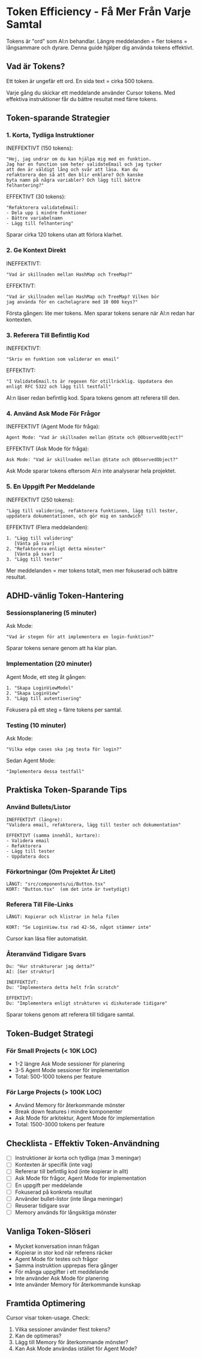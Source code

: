 # Token Efficiency - Få Mer Från Varje Samtal

Tokens är "ord" som AI:n behandlar. Längre meddelanden = fler tokens = långsammare och dyrare. Denna guide hjälper dig använda tokens effektivt.

## Vad är Tokens?

Ett token är ungefär ett ord. En sida text = cirka 500 tokens.

Varje gång du skickar ett meddelande använder Cursor tokens. Med effektiva instruktioner får du bättre resultat med färre tokens.

## Token-sparande Strategier

### 1. Korta, Tydliga Instruktioner

INEFFEKTIVT (150 tokens):
```
"Hej, jag undrar om du kan hjälpa mig med en funktion.
Jag har en function som heter validateEmail och jag tycker
att den är väldigt lång och svår att läsa. Kan du
refaktorera den så att den blir enklare? Och kanske
byta namn på några variabler? Och lägg till bättre
felhantering?"
```

EFFEKTIVT (30 tokens):
```
"Refaktorera validateEmail:
- Dela upp i mindre funktioner
- Bättre variabelnamn
- Lägg till felhantering"
```

Sparar cirka 120 tokens utan att förlora klarhet.

### 2. Ge Kontext Direkt

INEFFEKTIVT:
```
"Vad är skillnaden mellan HashMap och TreeMap?"
```

EFFEKTIVT:
```
"Vad är skillnaden mellan HashMap och TreeMap? Vilken bör
jag använda för en cachelagrare med 10 000 keys?"
```

Första gången: lite mer tokens. Men sparar tokens senare när AI:n redan har kontexten.

### 3. Referera Till Befintlig Kod

INEFFEKTIVT:
```
"Skriv en funktion som validerar en email"
```

EFFEKTIVT:
```
"I ValidateEmail.ts är regexen för otillräcklig. Uppdatera den
enligt RFC 5322 och lägg till testfall"
```

AI:n läser redan befintlig kod. Spara tokens genom att referera till den.

### 4. Använd Ask Mode För Frågor

INEFFEKTIVT (Agent Mode för fråga):
```
Agent Mode: "Vad är skillnaden mellan @State och @ObservedObject?"
```

EFFEKTIVT (Ask Mode för fråga):
```
Ask Mode: "Vad är skillnaden mellan @State och @ObservedObject?"
```

Ask Mode sparar tokens eftersom AI:n inte analyserar hela projektet.

### 5. En Uppgift Per Meddelande

INEFFEKTIVT (250 tokens):
```
"Lägg till validering, refaktorera funktionen, lägg till tester,
uppdatera dokumentationen, och gör mig en sandwich"
```

EFFEKTIVT (Flera meddelanden):
```
1. "Lägg till validering"
   [Vänta på svar]
2. "Refaktorera enligt detta mönster"
   [Vänta på svar]
3. "Lägg till tester"
```

Mer meddelanden = mer tokens totalt, men mer fokuserad och bättre resultat.

## ADHD-vänlig Token-Hantering

### Sessionsplanering (5 minuter)

Ask Mode:
```
"Vad är stegen för att implementera en login-funktion?"
```

Sparar tokens senare genom att ha klar plan.

### Implementation (20 minuter)

Agent Mode, ett steg åt gången:
```
1. "Skapa LoginViewModel"
2. "Skapa LoginView"
3. "Lägg till autentisering"
```

Fokusera på ett steg = färre tokens per samtal.

### Testing (10 minuter)

Ask Mode:
```
"Vilka edge cases ska jag testa för login?"
```

Sedan Agent Mode:
```
"Implementera dessa testfall"
```

## Praktiska Token-Sparande Tips

### Använd Bullets/Listor
```
INEFFEKTIVT (längre):
"Validera email, refaktorera, lägg till tester och dokumentation"

EFFEKTIVT (samma innehål, kortare):
- Validera email
- Refaktorera
- Lägg till tester
- Uppdatera docs
```

### Förkortningar (Om Projektet Är Litet)
```
LÅNGT: "src/components/ui/Button.tsx"
KORT: "Button.tsx"  (om det inte är tvetydigt)
```

### Referera Till File-Links
```
LÅNGT: Kopierar och klistrar in hela filen

KORT: "Se LoginView.tsx rad 42-56, något stämmer inte"
```

Cursor kan läsa filer automatiskt.

### Återanvänd Tidigare Svars

```
Du: "Hur strukturerar jag detta?"
AI: [Ger struktur]

INEFFEKTIVT:
Du: "Implementera detta helt från scratch"

EFFEKTIVT:
Du: "Implementera enligt strukturen vi diskuterade tidigare"
```

Sparar tokens genom att referera till tidigare samtal.

## Token-Budget Strategi

### För Small Projects (< 10K LOC)
- 1-2 längre Ask Mode sessioner för planering
- 3-5 Agent Mode sessioner för implementation
- Total: 500-1000 tokens per feature

### För Large Projects (> 100K LOC)
- Använd Memory för återkommande mönster
- Break down features i mindre komponenter
- Ask Mode för arkitektur, Agent Mode för implementation
- Total: 1500-3000 tokens per feature

## Checklista - Effektiv Token-Användning

- [ ] Instruktioner är korta och tydliga (max 3 meningar)
- [ ] Kontexten är specifik (inte vag)
- [ ] Refererar till befintlig kod (inte kopierar in allt)
- [ ] Ask Mode för frågor, Agent Mode för implementation
- [ ] En uppgift per meddelande
- [ ] Fokuserad på konkreta resultat
- [ ] Använder bullet-listor (inte långa meningar)
- [ ] Reuserar tidigare svar
- [ ] Memory används för långsiktiga mönster

## Vanliga Token-Slöseri

- Mycket konversation innan frågan
- Kopierar in stor kod när referens räcker
- Agent Mode för testes och frågor
- Samma instruktion upprepas flera gånger
- För många uppgifter i ett meddelande
- Inte använder Ask Mode för planering
- Inte använder Memory för återkommande kunskap

## Framtida Optimering

Cursor visar token-usage. Check:
1. Vilka sessioner använder flest tokens?
2. Kan de optimeras?
3. Lägg till Memory för återkommande mönster?
4. Kan Ask Mode användas istället för Agent Mode?
